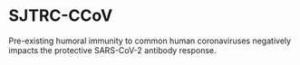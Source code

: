 # SJTRC-CCoV
Pre-existing humoral immunity to common human coronaviruses negatively impacts the protective SARS-CoV-2 antibody response.

